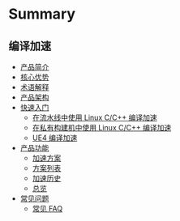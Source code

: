 # Summary

## 编译加速

* [产品简介](产品白皮书/Intro/README.md)
* [核心优势](产品白皮书/Intro/Advantages.md)
* [术语解释](产品白皮书/Intro/turboConcept.md)
* [产品架构](产品白皮书/Intro/Architecture.md)
* [快速入门]()
    * [在流水线中使用 Linux C/C++ 编译加速](产品白皮书/Quickstart/linux_c_cpp.md)
    * [在私有构建机中使用 Linux C/C++ 编译加速](产品白皮书/Quickstart/linux_c_cpp_local.md)
    * [UE4 编译加速](产品白皮书/Quickstart/ue.md)
* [产品功能]()
    * [加速方案](产品白皮书/Services/turbo_plan.md)
    * [方案列表](产品白皮书/Services/turbo_plan_list.md)
    * [加速历史](产品白皮书/Services/turbo_build_history.md)
    * [总览](产品白皮书/Services/turbo_overview.md)
* [常见问题]()
    * [常见 FAQ](产品白皮书/FAQ/FAQ.md)